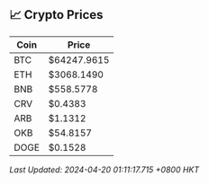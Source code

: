 ## 📈 Crypto Prices

| Coin | Price |
| ---- | ----- |
| BTC | $64247.9615 |
| ETH | $3068.1490 |
| BNB | $558.5778 |
| CRV | $0.4383 |
| ARB | $1.1312 |
| OKB | $54.8157 |
| DOGE | $0.1528 |

_Last Updated: 2024-04-20 01:11:17.715 +0800 HKT_